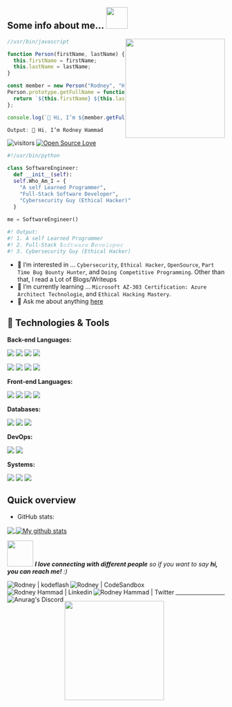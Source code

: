 <h2> Some info about me... <img src="https://res.cloudinary.com/dmezweboo/image/upload/v1620378117/Bitmoji/fbfff0c2999c5dcb7865dcfba17223c5a686cdf49b51dbd89aa322ceba53d92e.0_t210yq.png" width="50"></h2>

<img align='right' src="https://res.cloudinary.com/dmezweboo/image/upload/v1620378116/Bitmoji/b7c1da48eaf597259e08ed5ce54967c3017e84775093a9811462f90166583f7b.0_m2awf6.png" width="230">

```javascript
//usr/bin/javascript

function Person(firstName, lastName) {
  this.firstName = firstName;
  this.lastName = lastName;
}

const member = new Person("Rodney", "Hammad");
Person.prototype.getFullName = function() {
  return `${this.firstName} ${this.lastName}`;
};

console.log(`👋 Hi, I’m ${member.getFullName()}`);

Output: 👋 Hi, I’m Rodney Hammad
```

![visitors](https://visitor-badge.laobi.icu/badge?page_id=Rodcode47.Rodcode47)
[![Open Source Love](https://badges.frapsoft.com/os/v1/open-source.svg?v=102)](https://github.com/Rodcode47/open-source/)

```python
#!/usr/bin/python

class SoftwareEngineer:
  def __init__(self):
  self.Who_Am_I = {
    "A self Learned Programmer",
    "Full-Stack S𝚘𝚏𝚝𝚠𝚊𝚛𝚎 D𝚎𝚟𝚎𝚕𝚘𝚙𝚎𝚛",
    "Cybersecurity Guy (Ethical Hacker)"
  }
  
me = SoftwareEngineer()

#! Output:
#! 1. A self Learned Programmer
#! 2. Full-Stack S𝚘𝚏𝚝𝚠𝚊𝚛𝚎 D𝚎𝚟𝚎𝚕𝚘𝚙𝚎𝚛
#! 3. Cybersecurity Guy (Ethical Hacker)
```

- 👀 I’m interested in ... `Cybersecurity`, `Ethical Hacker`, `OpenSource`, `Part Time Bug Bounty Hunter`, and `Doing Competitive Programming`. Other than that, I read a Lot of Blogs/Writeups
- 🌱 I’m currently learning ... `Microsoft AZ-303 Certification: Azure Architect Technologie`, and `Ethical Hacking Mastery`.
- 💬 Ask me about anything [here](https://github.com/Rodcode47/Rodcode47/issues)

## 🔧 Technologies & Tools

**Back-end Languages:**

![](https://img.shields.io/badge/Code-JavaScript-informational?style=flat&logo=javascript&logoColor=white&color=6aa6f8)
![](https://img.shields.io/badge/Code-PHP-informational?style=flat&logo=php&logoColor=white&color=6aa6f8)
![](https://img.shields.io/badge/Code-Ruby-informational?style=flat&logo=ruby&logoColor=white&color=6aa6f8)
![](https://img.shields.io/badge/Code-Rails-informational?style=flat&logo=rails&logoColor=white&color=6aa6f8)

![](https://img.shields.io/badge/Code-Java-informational?style=flat&logo=java&logoColor=white&color=6aa6f8)
![](https://img.shields.io/badge/Code-Python-informational?style=flat&logo=python&logoColor=white&color=6aa6f8)
![](https://img.shields.io/badge/Shell-Bash-informational?style=flat&logo=gnu-bash&logoColor=white&color=6aa6f8)
![](https://img.shields.io/badge/Code-Typescript-informational?style=flat&logo=typeScript&logoColor=white&color=6aa6f8)

**Front-end Languages:**

![](https://img.shields.io/badge/Code-React-informational?style=flat&logo=react&logoColor=white&color=6aa6f8)
![](https://img.shields.io/badge/Code-Angular-informational?style=flat&logo=angular&logoColor=white&color=6aa6f8)
![](https://img.shields.io/badge/Code-HTML-informational?style=flat&logo=html&logoColor=white&color=6aa6f8)
![](https://img.shields.io/badge/Code-SCSS-informational?style=flat&logo=scss&logoColor=white&color=6aa6f8)

**Databases:**

![](https://img.shields.io/badge/Tools-PostgreSQL-informational?style=flat&logo=postgresql&logoColor=white&color=6aa6f8)
![](https://img.shields.io/badge/Tools-MySQL-informational?style=flat&logo=mysql&logoColor=white&color=6aa6f8)
![](https://img.shields.io/badge/Tools-MongoDB-informational?style=flat&logo=mongodb&logoColor=white&color=6aa6f8)

**DevOps:**

![](https://img.shields.io/badge/Tools-Docker-informational?style=flat&logo=docker&logoColor=white&color=6aa6f8)
![](https://img.shields.io/badge/Tools-Kubernetes-informational?style=flat&logo=kubernetes&logoColor=white&color=6aa6f8)

**Systems:**

![](https://img.shields.io/badge/OS-Linux-informational?style=flat&logo=linux&logoColor=white&color=6aa6f8)
![](https://img.shields.io/badge/OS-Mac-informational?style=flat&logo=mac&logoColor=white&color=6aa6f8)
![](https://img.shields.io/badge/OS-Windows-informational?style=flat&logo=windows&logoColor=white&color=6aa6f8)

## Quick overview

* GitHub stats:  
<a href="https://github.com/Rodcode47/github-readme-stats">
  <!-- Change the `github-readme-stats.anuraghazra1.vercel.app` to `github-readme-stats.vercel.app`  -->
  <img align="center" src="https://github-readme-stats.vercel.app/api/top-langs/?username=Rodcode47" />
</a>
<a href="https://github.com/Rodcode47/github-readme-stats">
  <img align="center" src="https://github-readme-stats.vercel.app/api?username=Rodcode47&show_icons=true&line_height=27&include_all_commits=true" alt="My github stats" />
</a>  

<img src="https://media.giphy.com/media/LnQjpWaON8nhr21vNW/giphy.gif" width="60"> <em><b>I love connecting with different people</b> so if you want to say <b>hi, you can reach me!</b> :)</em>

<a href="(https://kodeflash.com/portfolios">
  <img align="left" alt="Rodney | kodeflash" width="" src="https://img.shields.io/badge/-My_Website_Portfolio-green?style=flat-square&amp;logo=web&amp;logoColor=white&amp" />
</a>
<a href="https://codesandbox.io/u/anuraghazra">
  <img align="left" alt="Rodney | CodeSandbox" width="" src="https://img.shields.io/badge/-rodney-gray?style=flat-square&amp;logo=codesandbox&amp;logoColor=white&amp" />
</a>
<a href="https://linkedin.com/in/rodney-hammad-developer1">
  <img align="left" alt="Rodney Hammad | Linkedin" width="" src="https://img.shields.io/badge/-rodney-blue?style=flat-square&amp;logo=Linkedin&amp;logoColor=white&amp" />
</a>
<a href="https://www.twitter.com/@rodneyh">
  <img align="left" alt="Rodney Hammad | Twitter" width="" src="https://img.shields.io/badge/-rodney-blue?style=flat-square&amp;logo=Twitter&amp;logoColor=white&amp" />
</a>
<a href="https://discord.gg/zrJTe8gj">
  <img align="left" alt="Anurag's Discord" width="" src="https://img.shields.io/badge/-rodney-purple?style=round&amp;logo=Discord&amp;logoColor=white&amp" />
</a>

<br>

---

<!---
Rodcode47/Rodcode47 is a ✨ special ✨ repository because its `README.md` (this file) appears on your GitHub profile.
You can click the Preview link to take a look at your changes.
--->

<img align='left' src="https://res.cloudinary.com/dmezweboo/image/upload/v1620378117/Bitmoji/ba5f264bd0ca0c22a4e6cf5496939d1e5fb10e10e5a106b524e7d455df96fc31.0_a7gvq2.png" width="230">
